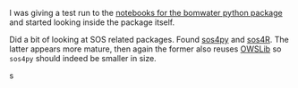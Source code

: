
I was giving a test run to the [notebooks for the bomwater python package](https://github.com/csiro-hydroinformatics/bomwater-notebook) and started looking inside the package itself. 

Did a bit of looking at SOS related packages. Found [sos4py](https://github.com/52North/sos4py) and [sos4R](https://github.com/52North/sos4R). The latter appears more mature, then again the former also reuses [OWSLib](https://github.com/geopython/OWSLib) so `sos4py` should indeed be smaller in size.

s